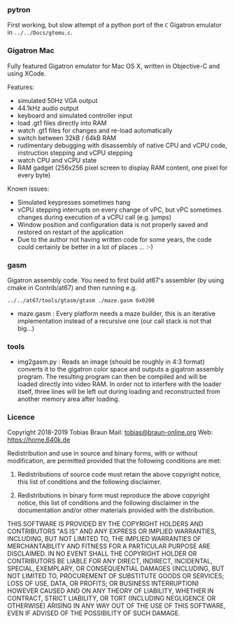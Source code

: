 ### pytron

First working, but slow attempt of a python port of the `C` Gigatron emulator in `../../Docs/gtemu.c`.

### Gigatron Mac

Fully featured Gigatron emulator for Mac OS X, written in Objective-C and
using XCode. 

Features:
- simulated 50Hz VGA output
- 44.1kHz audio output
- keyboard and simulated controller input
- load .gt1 files directly into RAM
- watch .gt1 files for changes and re-load automatically
- switch between 32kB / 64kB RAM
- rudimentary debugging with disassembly of native CPU and vCPU code, instruction stepping and vCPU stepping
- watch CPU and vCPU state
- RAM gadget (256x256 pixel screen to display RAM content, one pixel for every byte)

Known issues:
- Simulated keypresses sometimes hang
- vCPU stepping interrupts on every change of vPC, but vPC sometimes changes during execution of a vCPU call (e.g. jumps)
- Window position and configuration data is not properly saved and restored on restart of the application
- Due to the author not having written code for some years, the code could certainly be better in a lot of places ... :-)


### gasm

Gigatron assembly code. You need to first build at67's assembler (by using
cmake in Contrib/at67) and then running e.g.
```
../../at67/tools/gtasm/gtasm ./maze.gasm 0x0200
```
- maze.gasm : Every platform needs a maze builder, this is an iterative
  implementation instead of a recursive one (our call stack is not that big...)

### tools

- img2gasm.py : Reads an image (should be roughly in 4:3 format)
  converts it to the gigatron color space and outputs a gigatron assembly program. The
  resulting program can then be compiled and will be loaded directly into
  video RAM. In order not to interfere with the loader itself, three lines
  will be left out during loading and reconstructed from another memory area
  after loading.   


### Licence

Copyright 2018-2019 Tobias Braun
Mail: tobias@braun-online.org
Web: https://home.640k.de

Redistribution and use in source and binary forms, with or without 
modification, are permitted provided that the following conditions are met:

1. Redistributions of source code must retain the above copyright notice, 
this list of conditions and the following disclaimer.

2. Redistributions in binary form must reproduce the above copyright notice, 
this list of conditions and the following disclaimer in the documentation 
and/or other materials provided with the distribution.

THIS SOFTWARE IS PROVIDED BY THE COPYRIGHT HOLDERS AND CONTRIBUTORS "AS IS" 
AND ANY EXPRESS OR IMPLIED WARRANTIES, INCLUDING, BUT NOT LIMITED TO, THE 
IMPLIED WARRANTIES OF MERCHANTABILITY AND FITNESS FOR A PARTICULAR PURPOSE 
ARE DISCLAIMED. IN NO EVENT SHALL THE COPYRIGHT HOLDER OR CONTRIBUTORS BE 
LIABLE FOR ANY DIRECT, INDIRECT, INCIDENTAL, SPECIAL, EXEMPLARY, OR 
CONSEQUENTIAL DAMAGES (INCLUDING, BUT NOT LIMITED TO, PROCUREMENT OF SUBSTITUTE
GOODS OR SERVICES; LOSS OF USE, DATA, OR PROFITS; OR BUSINESS INTERRUPTION) 
HOWEVER CAUSED AND ON ANY THEORY OF LIABILITY, WHETHER IN CONTRACT, STRICT 
LIABILITY, OR TORT (INCLUDING NEGLIGENCE OR OTHERWISE) ARISING IN ANY WAY OUT 
OF THE USE OF THIS SOFTWARE, EVEN IF ADVISED OF THE POSSIBILITY OF SUCH DAMAGE.
